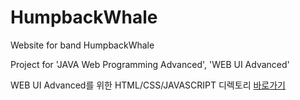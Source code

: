 HumpbackWhale
=============

Website for band HumpbackWhale

Project for 'JAVA Web Programming Advanced', 'WEB UI Advanced'

WEB UI Advanced를 위한 HTML/CSS/JAVASCRIPT 디렉토리 <a href="https://github.com/Woonohyo/HumpbackWhale/tree/master/HumpbackWhale/webapp/WEB-INF/jsp"> 바로가기 </a>
